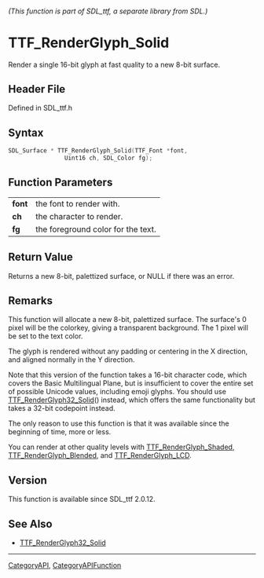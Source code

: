 ###### (This function is part of SDL_ttf, a separate library from SDL.)
# TTF_RenderGlyph_Solid

Render a single 16-bit glyph at fast quality to a new 8-bit surface.

## Header File

Defined in SDL_ttf.h

## Syntax

```c
SDL_Surface * TTF_RenderGlyph_Solid(TTF_Font *font,
                Uint16 ch, SDL_Color fg);

```

## Function Parameters

|              |                                    |
| ------------ | ---------------------------------- |
| **font**     | the font to render with.           |
| **ch**       | the character to render.           |
| **fg**       | the foreground color for the text. |

## Return Value

Returns a new 8-bit, palettized surface, or NULL if there was an error.

## Remarks

This function will allocate a new 8-bit, palettized surface. The surface's
0 pixel will be the colorkey, giving a transparent background. The 1 pixel
will be set to the text color.

The glyph is rendered without any padding or centering in the X direction,
and aligned normally in the Y direction.

Note that this version of the function takes a 16-bit character code, which
covers the Basic Multilingual Plane, but is insufficient to cover the
entire set of possible Unicode values, including emoji glyphs. You should
use [TTF_RenderGlyph32_Solid](TTF_RenderGlyph32_Solid)() instead, which
offers the same functionality but takes a 32-bit codepoint instead.

The only reason to use this function is that it was available since the
beginning of time, more or less.

You can render at other quality levels with
[TTF_RenderGlyph_Shaded](TTF_RenderGlyph_Shaded),
[TTF_RenderGlyph_Blended](TTF_RenderGlyph_Blended), and
[TTF_RenderGlyph_LCD](TTF_RenderGlyph_LCD).

## Version

This function is available since SDL_ttf 2.0.12.

## See Also

- [TTF_RenderGlyph32_Solid](TTF_RenderGlyph32_Solid)

----
[CategoryAPI](CategoryAPI), [CategoryAPIFunction](CategoryAPIFunction)

